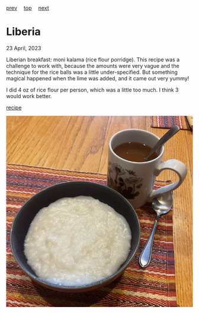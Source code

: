 [prev](lesotho.md)&emsp;
[top](../index.md)&emsp;
[next](libya.md)
# Liberia
<meta property="og:image" content="images/liberia.png"/>
23 April, 2023

Liberian breakfast: moni kalama (rice flour porridge). This recipe was
a challenge to work with, because the amounts were very vague and the
technique for the rice balls was a little under-specified.  But
something magical happened when the lime was added, and it came out
very yummy!

I did 4 oz of rice flour per person, which was a little too much. I
think 3 would work better.

[recipe](https://www.okrapantry.com/2022/06/16/moni-kalama-liberian-breakfast-porridge/)

![breakfast](images/liberia.jpeg)
